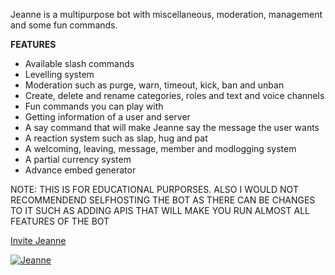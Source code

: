 Jeanne is a multipurpose bot with miscellaneous, moderation, management and some fun commands.

**FEATURES**

* Available slash commands
* Levelling system
* Moderation such as purge, warn, timeout, kick, ban and unban
* Create, delete and rename categories, roles and text and voice channels
* Fun commands you can play with
* Getting information of a user and server
* A say command that will make Jeanne say the message the user wants
* A reaction system such as slap, hug and pat
* A welcoming, leaving, message, member and modlogging system
* A partial currency system
* Advance embed generator


NOTE: THIS IS FOR EDUCATIONAL PURPORSES. ALSO I WOULD NOT RECOMMENDEND SELFHOSTING THE BOT AS THERE CAN BE CHANGES TO IT SUCH AS ADDING APIS THAT WILL MAKE YOU RUN ALMOST ALL FEATURES OF THE BOT

[Invite Jeanne](https://discord.com/api/oauth2/authorize?client_id=831993597166747679&permissions=2550197270&redirect_uri=https%3A%2F%2Fdiscord.com%2Foauth2%2Fauthorize%3Fclient_id%3D831993597166747679%26scope%3Dbot&scope=bot%20applications.commands)

<a href="https://top.gg/bot/831993597166747679">
  <img src="https://top.gg/api/widget/831993597166747679.svg" alt="Jeanne" />
  </a>
